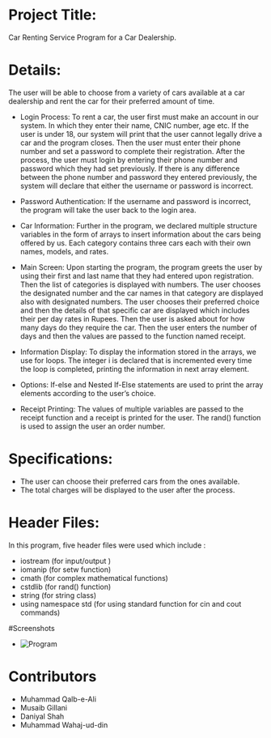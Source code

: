 # Project Title:
 Car Renting Service Program for a Car Dealership.

# Details:
The user will be able to choose from a variety of cars available at a car dealership and rent the
car for their preferred amount of time.

-	Login Process:
To rent a car, the user first must make an account in our system. In which they enter their name, CNIC number, age etc. If the user is under 18, our system will print that the user cannot legally drive a car and the program closes. Then the user must enter their phone number and set a password to complete their registration. After the process, the user must login by entering their phone number and password which they had set previously. If there is any difference between the phone number and password they entered previously, the system will declare that either the username or password is incorrect.

-	Password Authentication:
If the username and password is incorrect, the program will take the user back to the login area.

-	Car Information:
Further in the program, we declared multiple structure variables in the form of arrays to insert information about the cars being offered by us. Each category contains three cars each with their own names, models, and rates.

-	Main Screen:
Upon starting the program, the program greets the user by using their first and last name that they had entered upon registration. Then the list of categories is displayed with numbers. The user chooses the designated number and the car names in that category are displayed also with designated numbers. The user chooses their preferred choice and then the details of that specific car are displayed which includes their per day rates in Rupees. Then the user is asked about for how many days do they require the car. Then the user enters the number of days and then the values are passed to the function named receipt.

- Information Display:
To display the information stored in the arrays, we use for loops. The integer i
is declared that is incremented every time the loop is completed, printing the information in next array element. 

- Options: 
If-else and Nested If-Else statements are used to print the array elements according to the user’s choice. 

- Receipt Printing: 
The values of multiple variables are passed to the receipt function and a receipt is printed for the user. The rand() function is used to assign the user an order number. 


# Specifications:
- The user can choose their preferred cars from the ones available.
- The total charges will be displayed to the user after the process.

# Header Files:
In this program, five header files were used which include :
-	iostream (for input/output )
-	iomanip (for setw function)
-	cmath (for complex mathematical functions)
-	cstdlib (for rand() function)
-	string (for string class)
-	using namespace std (for using standard function for cin and cout commands)

#Screenshots
- ![Program](https://github.com/sydalirza/Car-Rental-Service/blob/master/Picture1.png)

# Contributors
- Muhammad Qalb-e-Ali
- Musaib Gillani
- Daniyal Shah
- Muhammad Wahaj-ud-din

